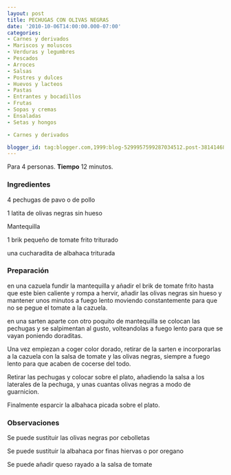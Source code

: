 ```yaml
---
layout: post
title: PECHUGAS CON OLIVAS NEGRAS
date: '2010-10-06T14:00:00.000-07:00'
categories:
- Carnes y derivados
- Mariscos y moluscos
- Verduras y legumbres
- Pescados
- Arroces
- Salsas
- Postres y dulces
- Huevos y lacteos
- Pastas
- Entrantes y bocadillos
- Frutas
- Sopas y cremas
- Ensaladas
- Setas y hongos

- Carnes y derivados

blogger_id: tag:blogger.com,1999:blog-5299957599287034512.post-3814146883913345813
---
```


Para 4 personas.
<b>Tiempo</b> 12 minutos.

<h3>Ingredientes</h3>

4 pechugas de pavo o de pollo

1 latita de olivas negras sin hueso

Mantequilla

1 brik pequeño de tomate frito triturado

una cucharadita de albahaca triturada

<h3>Preparación</h3>

en una cazuela fundir la mantequilla y añadir el brik de tomate frito hasta que este bien caliente y rompa a hervir, añadir las olivas negras sin hueso y mantener unos minutos a fuego lento moviendo constantemente para que no se pegue el tomate a la cazuela.

en una sarten aparte con otro poquito de mantequilla se colocan las pechugas y se salpimentan al gusto, volteandolas a fuego lento para que se vayan poniendo doraditas.

Una vez empiezan a coger color dorado, retirar de la sarten e incorporarlas a la cazuela con la salsa de tomate y las olivas negras, siempre a fuego lento para que acaben de cocerse del todo.

Retirar las pechugas y colocar sobre el plato, añadiendo la salsa a los laterales de la pechuga, y unas cuantas olivas negras a modo de guarnicion.

Finalmente esparcir la albahaca picada sobre el plato.

<h3>Observaciones</h3>

Se puede sustituir las olivas negras por cebolletas

Se puede sustituir la albahaca por finas hiervas o por oregano

Se puede añadir queso rayado a la salsa de tomate

